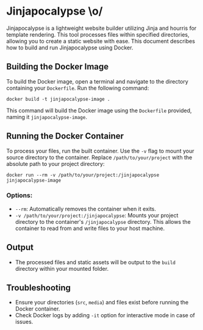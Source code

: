 # Jinjapocalypse \o/

Jinjapocalypse is a lightweight website builder utilizing Jinja and hourris for template rendering. This tool processes files within specified directories, allowing you to create a static website with ease. This document describes how to build and run Jinjapocalypse using Docker.

## Building the Docker Image

To build the Docker image, open a terminal and navigate to the directory containing your `Dockerfile`. Run the following command:

    docker build -t jinjapocalypse-image .

This command will build the Docker image using the `Dockerfile` provided, naming it `jinjapocalypse-image`.

## Running the Docker Container

To process your files, run the built container. Use the `-v` flag to mount your source directory to the container. Replace `/path/to/your/project` with the absolute path to your project directory:

    docker run --rm -v /path/to/your/project:/jinjapocalypse jinjapocalypse-image

### Options:

- `--rm`: Automatically removes the container when it exits.
- `-v /path/to/your/project:/jinjapocalypse`: Mounts your project directory to the container's `/jinjapocalypse` directory. This allows the container to read from and write files to your host machine.

## Output

- The processed files and static assets will be output to the `build` directory within your mounted folder.

## Troubleshooting

- Ensure your directories (`src`, `media`) and files exist before running the Docker container.
- Check Docker logs by adding `-it` option for interactive mode in case of issues.
